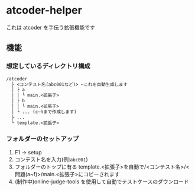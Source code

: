 # atcoder-helper

これは atcoder を手伝う拡張機能です

## 機能

### 想定しているディレクトリ構成

```txt
/atcoder
  ├ <コンテスト名(abc001など)> ←これを自動生成します
  │ ├ a
  │ │ └ main.<拡張子>
  │ ├ b
  │ │ └ main.<拡張子>
  │ └ ... (c~hまで作成します)
  ├ ...
  └ template.<拡張子>
```

### フォルダーのセットアップ

1. F1 -> setup
2. コンテスト名を入力(例:`abc001`)
3. フォルダーのトップに有る template.<拡張子>を自動で/<コンテスト名>/<問題(a~f)>/main.<拡張子>にコピーされます
4. (制作中)online-judge-tools を使用して自動でテストケースのダウンロード
